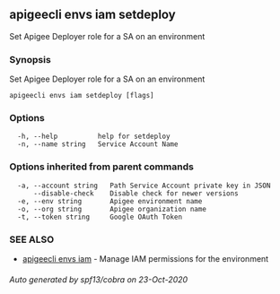 ## apigeecli envs iam setdeploy

Set Apigee Deployer role for a SA on an environment

### Synopsis

Set Apigee Deployer role for a SA on an environment

```
apigeecli envs iam setdeploy [flags]
```

### Options

```
  -h, --help          help for setdeploy
  -n, --name string   Service Account Name
```

### Options inherited from parent commands

```
  -a, --account string   Path Service Account private key in JSON
      --disable-check    Disable check for newer versions
  -e, --env string       Apigee environment name
  -o, --org string       Apigee organization name
  -t, --token string     Google OAuth Token
```

### SEE ALSO

* [apigeecli envs iam](apigeecli_envs_iam.md)	 - Manage IAM permissions for the environment

###### Auto generated by spf13/cobra on 23-Oct-2020
